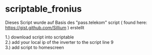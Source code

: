 # scriptable_fronius

Dieses Script wurde auf Basis des "pass.telekom" script ( found here: https://gist.github.com/Sillium  ) erstellt <BR>


1.) download script into scriptable <BR>
2.) add your local ip of the inverter to the script line 9 <BR>
3.) add script to homescreen <BR>
